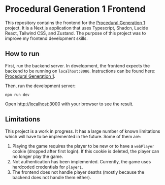 # Procedural Generation 1 Frontend

This repository contains the frontend for
the [Procedural Generation 1](https://github.com/kimgoetzke/procedural-generation-1) project. It is a Next.js
application that uses Typescript, Shadcn, Lucide React, Tailwind CSS, and Zustand. The purpose of this project was to
improve my frontend development skills.

## How to run

First, run the backend server. In development, the frontend expects the backend to be running on `localhost:8080`.
Instructions can be found here: [Procedural Generation 1](https://github.com/kimgoetzke/procedural-generation-1).

Then, run the development server:

```shell
npm run dev
```

Open [http://localhost:3000](http://localhost:3000) with your browser to see the result.

## Limitations

This project is a work in progress. It has a large number of known limitations which will have to be implemented in the
future. Some of them are:

1. Playing the game requires the player to be new or to have a `webPlayer` cookie (dropped after first login). If this
   cookie is deleted, the player can no longer play the game.
2. Not authentication has been implemented. Currently, the game uses hardcoded credentials for `player1`.
3. The frontend does not handle player deaths (mostly because the backend does not handle them either).